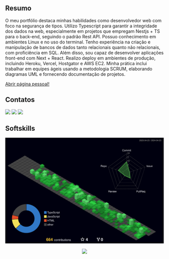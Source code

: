 ## Resumo

O meu portfólio destaca minhas habilidades como desenvolvedor web com
foco na segurança de tipos. Utilizo Typescript para garantir a integridade
dos dados na web, especialmente em projetos que empregam Nestjs + TS
para o back-end, seguindo o padrão Rest API. Possuo conhecimento em
ambientes Linux e no uso do terminal. Tenho experiência na criação e
manipulação de bancos de dados tanto relacionais quanto não relacionais,
com proficiência em SQL. Além disso, sou capaz de desenvolver
aplicações front-end com Next + React. Realizo deploy em ambientes de
produção, incluindo Heroku, Vercel, Hostgator e AWS EC2.
Minha prática inclui trabalhar em equipes ágeis usando a metodologia
SCRUM, elaborando diagramas UML e fornecendo documentação de
projetos.

[Abrir página pessoal!](https://landing-page-person.vercel.app/)

## Contatos

<div> 
  <a href="https://www.instagram.com/emerson_jps/" target="_blank"><img src="https://img.shields.io/badge/-Instagram-%23E4405F?style=for-the-badge&logo=instagram&logoColor=white" target="_blank"></a>
  <a href = "mailto:emerson20010213@gmail.com"><img src="https://img.shields.io/badge/-Gmail-%23333?style=for-the-badge&logo=gmail&logoColor=white" target="_blank"></a>
  <a href="https://www.linkedin.com/in/emerson-jos%C3%A9-196095186/" target="_blank"><img src="https://img.shields.io/badge/-LinkedIn-%230077B5?style=for-the-badge&logo=linkedin&logoColor=white" target="_blank"></a>  
</div>

## Softskills

![Status](./profile-3d-contrib/profile-night-green.svg)


<p align="center">
  <img src="https://skillicons.dev/icons?i=ts,js,html,css,nodejs,react,nextjs,vite,express,threejs,nestjs,aws,bitbucket,git,github,webpack,postman,docker,heroku,vercel,tailwind,figma,prisma,sequelize,mysql,postgres,sqlite,mongodb,jest,cypress,linux,vim,nginx" />
</p>


